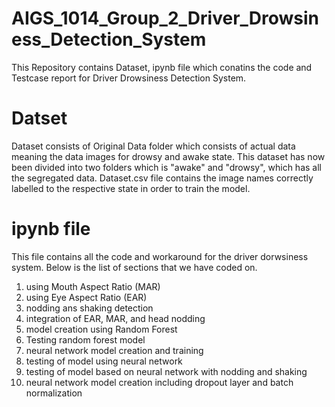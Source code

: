 # AIGS_1014_Group_2_Driver_Drowsiness_Detection_System

This Repository contains Dataset, ipynb file which conatins the code and Testcase report for Driver Drowsiness Detection System.

# Datset
Dataset consists of Original Data folder which consists of actual data meaning the data images for drowsy and awake state.
This dataset has now been divided into two folders which is "awake" and "drowsy", which has all the segregated data.
Dataset.csv file contains the image names correctly labelled to the respective state in order to train the model.

# ipynb file
This file contains all the code and workaround for the driver dorwsiness system. 
Below is the list of sections that we have coded on.
1. using Mouth Aspect Ratio (MAR)
2. using Eye Aspect Ratio (EAR)
3. nodding ans shaking detection
4. integration of EAR, MAR, and head nodding
5. model creation using Random Forest
6. Testing random forest model
7. neural network model creation and training
8. testing of model using neural network
9. testing of model based on neural network with nodding and shaking
10. neural network model creation including dropout layer and batch normalization
